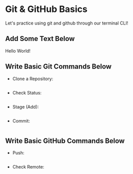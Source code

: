 # Git & GitHub Basics

Let's practice using git and github through our terminal CLI!

## Add Some Text Below

Hello World!


## Write Basic Git Commands Below

- Clone a Repository:
```

```

- Check Status:
```

```

- Stage (Add):
```

```

- Commit:
```

```

## Write Basic GitHub Commands Below

- Push:
```

```

- Check Remote:
```

```